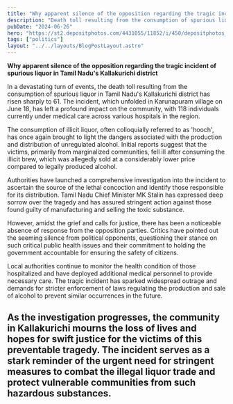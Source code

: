 ```yaml
---
title: "Why apparent silence of the opposition regarding the tragic incident of spurious liquor in Tamil Nadu's Kallakurichi district"
description: "Death toll resulting from the consumption of spurious liquor in Tamil Nadu's Kallakurichi district has risen sharply to 61."
pubDate: "2024-06-26"
hero: "https://st2.depositphotos.com/4431055/11852/i/450/depositphotos_118523816-stock-photo-man-have-troubles-with-alcohol.jpg"
tags: ["politics"]
layout: "../../layouts/BlogPostLayout.astro"
---
```

**Why apparent silence of the opposition regarding the tragic incident of spurious liquor in Tamil Nadu's Kallakurichi district**

In a devastating turn of events, the death toll resulting from the consumption of spurious liquor in Tamil Nadu's Kallakurichi district has risen sharply to 61. The incident, which unfolded in Karunapuram village on June 18, has left a profound impact on the community, with 118 individuals currently under medical care across various hospitals in the region.

The consumption of illicit liquor, often colloquially referred to as 'hooch', has once again brought to light the dangers associated with the production and distribution of unregulated alcohol. Initial reports suggest that the victims, primarily from marginalized communities, fell ill after consuming the illicit brew, which was allegedly sold at a considerably lower price compared to legally produced alcohol.

Authorities have launched a comprehensive investigation into the incident to ascertain the source of the lethal concoction and identify those responsible for its distribution. Tamil Nadu Chief Minister MK Stalin has expressed deep sorrow over the tragedy and has assured stringent action against those found guilty of manufacturing and selling the toxic substance.

However, amidst the grief and calls for justice, there has been a noticeable absence of response from the opposition parties. Critics have pointed out the seeming silence from political opponents, questioning their stance on such critical public health issues and their commitment to holding the government accountable for ensuring the safety of citizens.

Local authorities continue to monitor the health condition of those hospitalized and have deployed additional medical personnel to provide necessary care. The tragic incident has sparked widespread outrage and demands for stricter enforcement of laws regulating the production and sale of alcohol to prevent similar occurrences in the future.

As the investigation progresses, the community in Kallakurichi mourns the loss of lives and hopes for swift justice for the victims of this preventable tragedy. The incident serves as a stark reminder of the urgent need for stringent measures to combat the illegal liquor trade and protect vulnerable communities from such hazardous substances.
---
